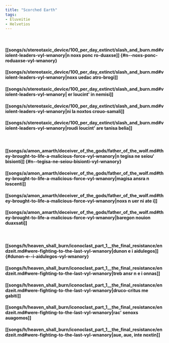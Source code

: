 ```yaml
---
title: "Scorched Earth"
tags:
- Eluveitie
- Helvetios
---
```

&nbsp;
#### [[songs/s/stereotaxic_device/100_per_day_extinct/slash_and_burn.md#violent-leaders-vyl-wnanory|n  noxs ponc ro-duaxse]] {#n--noxs-ponc-roduaxse-vyl-wnanory}
#### [[songs/s/stereotaxic_device/100_per_day_extinct/slash_and_burn.md#violent-leaders-vyl-wnanory|noxs uedac  atro-brogi]]
#### [[songs/s/stereotaxic_device/100_per_day_extinct/slash_and_burn.md#violent-leaders-vyl-wnanory| er  loucint' in nemisi]]
#### [[songs/s/stereotaxic_device/100_per_day_extinct/slash_and_burn.md#violent-leaders-vyl-wnanory|ni la noxtos crouo-samali]]
#### [[songs/s/stereotaxic_device/100_per_day_extinct/slash_and_burn.md#violent-leaders-vyl-wnanory|roudi loucint' are tanisa belia]]
&nbsp;
#### [[songs/a/amon_amarth/deceiver_of_the_gods/father_of_the_wolf.md#they-brought-to-life-a-malicious-force-vyl-wnanory|n  tegisa ne seiou' bisionti]] {#n--tegisa-ne-seiou-bisionti-vyl-wnanory}
#### [[songs/a/amon_amarth/deceiver_of_the_gods/father_of_the_wolf.md#they-brought-to-life-a-malicious-force-vyl-wnanory|magisa ansra n  loscenti]]
#### [[songs/a/amon_amarth/deceiver_of_the_gods/father_of_the_wolf.md#they-brought-to-life-a-malicious-force-vyl-wnanory|noxs n  uer ni ate  i]]
#### [[songs/a/amon_amarth/deceiver_of_the_gods/father_of_the_wolf.md#they-brought-to-life-a-malicious-force-vyl-wnanory|baregon nouion duaxsati]]
&nbsp;
#### [[songs/h/heaven_shall_burn/iconoclast_part_1__the_final_resistance/endzeit.md#were-fighting-to-the-last-vyl-wnanory|dunon e  i aidulegos]] {#dunon-e--i-aidulegos-vyl-wnanory}
#### [[songs/h/heaven_shall_burn/iconoclast_part_1__the_final_resistance/endzeit.md#were-fighting-to-the-last-vyl-wnanory|treb  ansr  n  e  i onnas]]
#### [[songs/h/heaven_shall_burn/iconoclast_part_1__the_final_resistance/endzeit.md#were-fighting-to-the-last-vyl-wnanory|druco-critus me gabiti]]
#### [[songs/h/heaven_shall_burn/iconoclast_part_1__the_final_resistance/endzeit.md#were-fighting-to-the-last-vyl-wnanory|rac' senoxs auagomos]]
#### [[songs/h/heaven_shall_burn/iconoclast_part_1__the_final_resistance/endzeit.md#were-fighting-to-the-last-vyl-wnanory|aue, aue, inte noxtin]]
